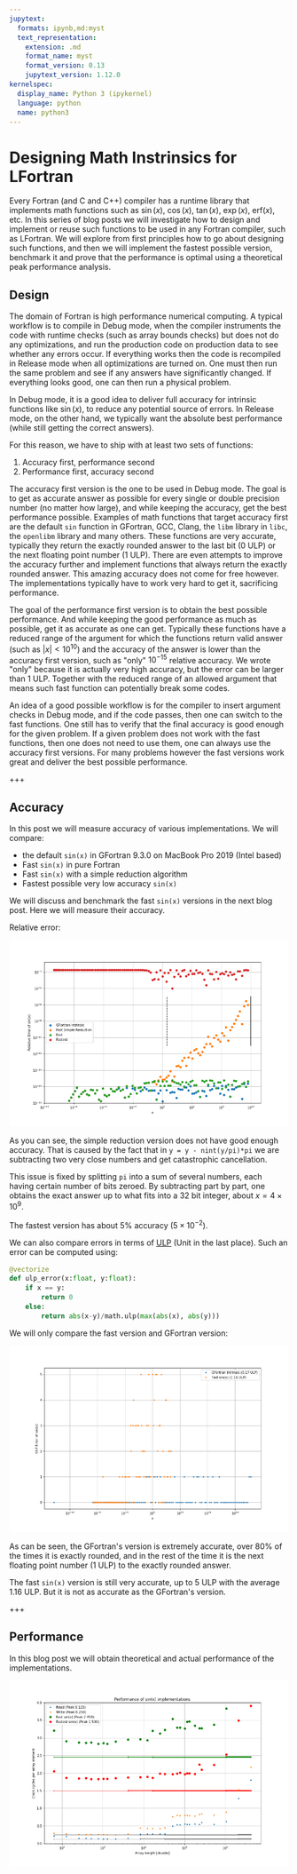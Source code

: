 ```yaml
---
jupytext:
  formats: ipynb,md:myst
  text_representation:
    extension: .md
    format_name: myst
    format_version: 0.13
    jupytext_version: 1.12.0
kernelspec:
  display_name: Python 3 (ipykernel)
  language: python
  name: python3
---
```


# Designing Math Instrinsics for LFortran

Every Fortran (and C and C++) compiler has a runtime library that implements math functions such as $\sin(x)$, $\cos(x)$, $\tan(x)$, $\exp(x)$, $\mathrm{erf}(x)$, etc. In this series of blog posts we will investigate how to design and implement or reuse such functions to be used in any Fortran compiler, such as LFortran. We will explore from first principles how to go about designing such functions, and then we will implement the fastest possible version, benchmark it and prove that the performance is optimal using a theoretical peak performance analysis.

## Design

The domain of Fortran is high performance numerical computing. A typical workflow is to compile in Debug mode, when the compiler instruments the code with runtime checks (such as array bounds checks) but does not do any optimizations, and run the production code on production data to see whether any errors occur. If everything works then the code is recompiled in Release mode when all optimizations are turned on. One must then run the same problem and see if any answers have significantly changed. If everything looks good, one can then run a physical problem.

In Debug mode, it is a good idea to deliver full accuracy for intrinsic functions like $\sin(x)$, to reduce any potential source of errors. In Release mode, on the other hand, we typically want the absolute best performance (while still getting the correct answers).

For this reason, we have to ship with at least two sets of functions:

1. Accuracy first, performance second
2. Performance first, accuracy second

The accuracy first version is the one to be used in Debug mode. The goal is to get as accurate answer as possible for every single or double precision number (no matter how large), and while keeping the accuracy, get the best performance possible. Examples of math functions that target accuracy first are the default `sin` function in GFortran, GCC, Clang, the `libm` library in `libc`, the `openlibm` library and many others. These functions are very accurate, typically they return the exactly rounded answer to the last bit (0 ULP) or the next floating point number (1 ULP). There are even attempts to improve the accuracy further and implement functions that always return the exactly rounded answer. This amazing accuracy does not come for free however. The implementations typically have to work very hard to get it, sacrificing performance.

The goal of the performance first version is to obtain the best possible performance. And while keeping the good performance as much as possible, get it as accurate as one can get. Typically these functions have a reduced range of the argument for which the functions return valid answer (such as $|x| < 10^{10}$) and the accuracy of the answer is lower than the accuracy first version, such as "only" $10^{-15}$ relative accuracy. We wrote "only" because it is actually very high accuracy, but the error can be larger than 1 ULP. Together with the reduced range of an allowed argument that means such fast function can potentially break some codes.

An idea of a good possible workflow is for the compiler to insert argument checks in Debug mode, and if the code passes, then one can switch to the fast functions. One still has to verify that the final accuracy is good enough for the given problem. If a given problem does not work with the fast functions, then one does not need to use them, one can always use the accuracy first versions. For many problems however the fast versions work great and deliver the best possible performance.

+++

## Accuracy

In this post we will measure accuracy of various implementations. We will compare:

* the default `sin(x)` in GFortran 9.3.0 on MacBook Pro 2019 (Intel based)
* Fast `sin(x)` in pure Fortran
* Fast `sin(x)` with a simple reduction algorithm
* Fastest possible very low accuracy `sin(x)`

We will discuss and benchmark the fast `sin(x)` versions in the next blog post. Here we will measure their accuracy.

Relative error:

![Relative Error](./error_rel.png)

As you can see, the simple reduction version does not have good enough accuracy. That is caused by the fact that in `y = y - nint(y/pi)*pi` we are subtracting two very close numbers and get catastrophic cancellation.

This issue is fixed by splitting `pi` into a sum of several numbers, each having certain number of bits zeroed. By subtracting part by part, one obtains the exact answer up to what fits into a 32 bit integer, about $x = 4\times10^{9}$.

The fastest version has about 5% accuracy ($5\times10^{-2}$).

We can also compare errors in terms of [ULP](https://en.wikipedia.org/wiki/Unit_in_the_last_place) (Unit in the last place). Such an error can be computed using:
```python
@vectorize
def ulp_error(x:float, y:float):
    if x == y:
        return 0
    else:
        return abs(x-y)/math.ulp(max(abs(x), abs(y)))
```
We will only compare the fast version and GFortran version:

![ULP Error](./error_ulp.png)

As can be seen, the GFortran's version is extremely accurate, over 80% of the times it is exactly rounded, and in the rest of the time it is the next floating point number (1 ULP) to the exactly rounded answer.

The fast `sin(x)` version is still very accurate, up to 5 ULP with the average 1.16 ULP. But it is not as accurate as the GFortran's version.

+++

## Performance

In this blog post we will obtain theoretical and actual performance of the implementations.

![Performance](./perf_fast_intel.png)
